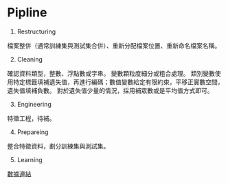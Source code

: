 
# Pipline

1. Restructuring

檔案整併（通常訓練集與測試集合併）、重新分配檔案位置、重新命名檔案名稱。

2. Cleaning

確認資料類型，整數、浮點數或字串。
變數顆粒度細分或粗合處理。
類別變數使用特定標籤填補遺失值，再進行編碼；數值變數給定有限約束，平移正實數空間，遺失值填補負數。
對於遺失值少量的情況，採用補眾數或是平均值方式即可。

3. Engineering

特徵工程，待補。

4. Prepareing 

整合特徵資料，劃分訓練集與測試集。

5. Learning



[數據連結][link-1]

[link-1]:https://files.slack.com/files-pri/T013HA9884Q-F03UUMAB4KA/download/kaggle.zip?origin_team=T013HA9884Q



